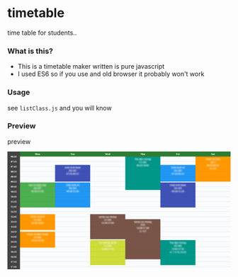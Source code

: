 # timetable
time table for students..

### What is this?

* This is a timetable maker written is pure javascript 
* I used ES6 so if you use and old browser it probably won't work

### Usage 

see `listClass.js` and you will know

### Preview
 
preview

![preview](timetable-demo.png)

